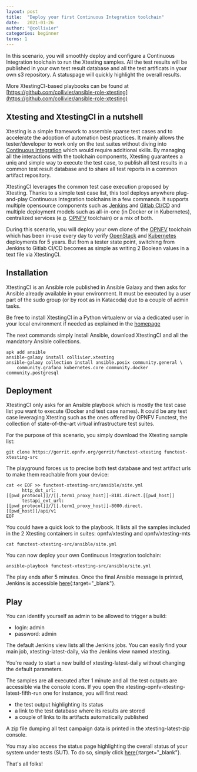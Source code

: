 ```yaml
---
layout: post
title:  "Deploy your first Continuous Integration toolchain"
date:   2021-01-26
author: "@collivier"
categories: beginner
terms: 1
---
```


In this scenario, you will smoothly deploy and configure a Continuous
Integration toolchain to run the Xtesting samples. All the test results will be
published in your own test result database and all the test artificats in your
own s3 repository. A statuspage will quickly highlight the overall results.

More XtestingCI-based playbooks can be found at
[https://github.com/collivier/ansible-role-xtesting](https://github.com/collivier/ansible-role-xtesting)

## Xtesting and XtestingCI in a nutshell

Xtesting is a simple framework to assemble sparse test cases and to accelerate
the adoption of automation best practices. It mainly allows the
tester/developer to work only on the test suites without diving into
[Continuous Integration](https://en.wikipedia.org/wiki/Continuous_integration)
which would require additional skills. By managing all the interactions
with the toolchain components, Xtesting guarantees a uniq and simple way to
execute the test case, to publish all test results in a common test result
database and to share all test reports in a common artifact repository.

XtestingCI leverages the common test case execution proposed by Xtesting.
Thanks to a simple test case list, this tool deploys anywhere plug-and-play
Continuous Integration toolchains in a few commands. It supports multiple
opensource components such as [Jenkins](https://www.jenkins.io/) and
[Gitlab CI/CD](https://docs.gitlab.com/ee/ci/) and multiple deployment models
such as all-in-one (in Docker or in Kubernetes), centralized services (e.g.
[OPNFV](https://www.opnfv.org) toolchain) or a mix of both.

During this scenario, you will deploy your own clone of the
[OPNFV](https://www.opnfv.org) toolchain which has been in-use every day to
verify [OpenStack](https://www.openstack.org/) and
[Kubernetes](https://kubernetes.io) deployments for 5 years. But from a tester
state point, switching from Jenkins to Gitlab CI/CD becomes as simple as
writing 2 Boolean values in a text file via XtestingCI.

## Installation

XtestingCI is an Ansible role published in Ansible Galaxy and then asks for
Ansible already available in your environment. It must be executed by a user
part of the sudo group (or by root as in Katacoda) due to a couple of admin
tasks.

Be free to install XtestingCI in a Python virtualenv or via a dedicated user
in your local environment if needed as explained in the
[homepage](https://github.com/collivier/ansible-role-xtesting)

The next commands simply install Ansible, download
XtestingCI and all the mandatory Ansible collections.

```.term1
apk add ansible
ansible-galaxy install collivier.xtesting
ansible-galaxy collection install ansible.posix community.general \
    community.grafana kubernetes.core community.docker community.postgresql
```

## Deployment

XtestingCI only asks for an Ansible playbook which is mostly the test case list
you want to execute (Docker and test case names). It could be any test case
leveraging Xtesting such as the ones offered by OPNFV Functest, the collection
of state-of-the-art virtual infrastructure test suites.

For the purpose of this scenario, you simply download the Xtesting sample list:

```.term1
git clone https://gerrit.opnfv.org/gerrit/functest-xtesting functest-xtesting-src
```

The playground forces us to precise both test database and test artifact urls to
make them reachable from your device:

```.term1
cat << EOF >> functest-xtesting-src/ansible/site.yml
      http_dst_url: [[pwd_protocol]]//[[.term1_proxy_host]]-8181.direct.[[pwd_host]]
      testapi_ext_url: [[pwd_protocol]]//[[.term1_proxy_host]]-8000.direct.[[pwd_host]]/api/v1
EOF
```

You could have a quick look to the playbook. It lists all the samples included
in the 2 Xtesting containers in suites: opnfv/xtesting and opnfv/xtesting-mts

```.term1
cat functest-xtesting-src/ansible/site.yml
```

You can now deploy your own Continuous Integration toolchain:

```.term1
ansible-playbook functest-xtesting-src/ansible/site.yml
```

The play ends after 5 minutes. Once the final Ansible message is printed,
Jenkins is accessible
[here](//[[.term1_proxy_host]]-8080.direct.[[pwd_host]]){:target="_blank"}.

## Play

You can identify yourself as admin to be allowed to trigger a build:
- login: admin
- password: admin

The default Jenkins view lists all the Jenkins jobs. You can easily find your
main job, xtesting-latest-daily, via the Jenkins view named xtesting.

You're ready to start a new build of xtesting-latest-daily without changing the
default parameters.

The samples are all executed after 1 minute and all the test outputs are
accessible via the console icons. If you open the
xtesting-opnfv-xtesting-latest-fifth-run one for instance, you will first read:
- the test output highlighting its status
- a link to the test database where its results are stored
- a couple of links to its artifacts automatically published

A zip file dumping all test campaign data is printed in the xtesting-latest-zip
console.

You may also access the status page highlighting the overall status of your
system under tests (SUT). To do so, simply click
[here](//[[.term1_proxy_host]]-8001.direct.[[pwd_host]]){:target="_blank"}.

That's all folks!